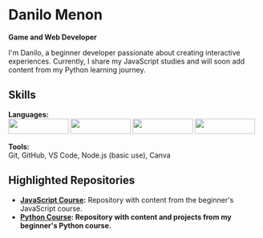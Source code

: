 # Danilo Menon
**Game and Web Developer**  

I'm Danilo, a beginner developer passionate about creating interactive experiences. Currently, I share my JavaScript studies and will soon add content from my Python learning journey.

## Skills  
**Languages:**  
<a href="https://github.com/seuusuario/js-estudos"><img src="https://img.shields.io/badge/javascript-%26%333330.svg?style=for-the-badge&logo=javascript&logoColor=%33F7DF1E" width="120" height="30"></a>
<a href="https://github.com/danilomenon/curso-javascript"><img src="https://shields.io/badge/python-3670A0?style=for-the-badge&logo=python&logoColor=white" width="120" height="30"></a>
<a href="https://github.com/seuusuario/html5-estudos"><img src="https://img.shields.io/badge/HTML5-%23E34F26.svg?style=for-the-badge&logo=html5&logoColor=white" width="120" height="30"></a>
<a href="https://github.com/seuusuario/css3-estudos"><img src="https://img.shields.io/badge/CSS3-%231572B6.svg?style=for-the-badge&logo=css3&logoColor=white" width="120" height="30"></a>

**Tools:**  
Git, GitHub, VS Code, Node.js (basic use), Canva  

## Highlighted Repositories  
- **[JavaScript Course](https://github.com/danilomenon/curso-javascript):** Repository with content from the beginner's JavaScript course.  
- **[Python Course](https://github.com/danilomenon/curso-python): Repository with content and projects from my beginner's Python course.**
